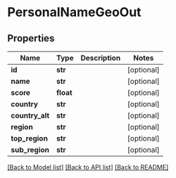 # PersonalNameGeoOut

## Properties
Name | Type | Description | Notes
------------ | ------------- | ------------- | -------------
**id** | **str** |  | [optional] 
**name** | **str** |  | [optional] 
**score** | **float** |  | [optional] 
**country** | **str** |  | [optional] 
**country_alt** | **str** |  | [optional] 
**region** | **str** |  | [optional] 
**top_region** | **str** |  | [optional] 
**sub_region** | **str** |  | [optional] 

[[Back to Model list]](../README.md#documentation-for-models) [[Back to API list]](../README.md#documentation-for-api-endpoints) [[Back to README]](../README.md)


